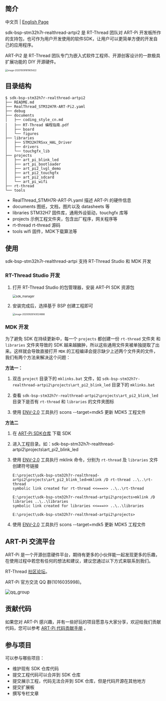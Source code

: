 ## 简介

中文页 | [English Page](README.md)

sdk-bsp-stm32h7r-realthread-artpi2 是 RT-Thread 团队对 ART-Pi 开发板所作的支持包，也可作为用户开发使用的软件SDK，让用户可以更简单方便的开发自己的应用程序。

ART-Pi2 是 RT-Thread 团队专门为嵌入式软件工程师、开源创客设计的一款极具扩展功能的 DIY 开源硬件。

<img src="documents/figures/board_large.png" alt="image-20201009181905422" style="zoom:50%;" />

## 目录结构

```
$ sdk-bsp-stm32h7r-realthread-artpi2
├── README.md
├── RealThread_STM32H7R-ART-Pi2.yaml
├── debug
├── documents
│   ├── coding_style_cn.md
│   ├── RT-Thread 编程指南.pdf
│   ├── board
│   └── figures
├── libraries
│   ├── STM32H7RSxx_HAL_Driver
│   ├── drivers
│   └── touchgfx_lib
├── projects
│   ├── art_pi_blink_led
│   ├── art_pi_bootloader
│   ├── art_pi2_lvgl_demo
│   ├── art_pi2_touchgfx
│   ├── art_pi2_sdcard
│   └── art_pi_wifi
├── rt-thread
└── tools
```

- RealThread_STMH7R-ART-Pi.yaml
  描述 ART-Pi 的硬件信息
- documents
  图纸，文档，图片以及 datasheets 等
-  libraries
  STM32H7 固件库，通用外设驱动，touchgfx 库等
-  projects
  示例工程文件夹，包含出厂程序，网关程序等
-  rt-thread
  rt-thread 源码
-  tools
  wifi 固件，MDK下载算法等
## 使用

sdk-bsp-stm32h7r-realthread-artpi 支持 RT-Thread Studio 和 MDK 开发

### RT-Thread Studio 开发


1. 打开 RT-Thread Studio 的包管理器，安装 ART-PI SDK 资源包

    <img src="documents/figures/sdk_manager.png" alt="sdk_manager" style="zoom: 67%;" />


2. 安装完成后，选择基于 BSP 创建工程即可

    <img src="documents\figures\creat_project.png" alt="image-20200926143024666" style="zoom:50%;" />

### MDK 开发

为了避免 SDK 在持续更新中，每一个 `projects` 都创建一份 `rt-thread` 文件夹 和 `libraries` 文件夹导致的 SDK 越来越臃肿，所以这些通用文件夹被单独提取了出来。这样就会导致直接打开 `MDK` 的工程编译会提示缺少上述两个文件夹的文件，我们有两个方法来解决这个问题：

**方法一：**

1. 双击 `project` 目录下的 `mklinks.bat` 文件，如 `sdk-bsp-stm32h7r-realthread-artpi2\projects\art_pi2_blink_led` 目录下的 `mklinks.bat`

2. 查看 `sdk-bsp-stm32h7r-realthread-artpi2\projects\art_pi2_blink_led` 目录下是否有 `rt-thread` 和 `libraries` 的文件夹图标
3. 使用 [ENV-2.0](https://club.rt-thread.org/ask/article/af8952fcf0ca464b.html) 工具执行 scons --target=mdk5 更新 MDK5 工程文件

**方法二**

1. 在 [ART-Pi SDK仓库](https://github.com/RT-Thread-Studio/sdk-bsp-stm32h7r-realthread-artpi2) 下载 SDK

2. 进入工程目录。如：sdk-bsp-stm32h7r-realthread-artpi2\projects\art_pi2_blink_led

3. 使用 [ENV-2.0](https://club.rt-thread.org/ask/article/af8952fcf0ca464b.html) 工具执行 mklink 命令，分别为 `rt-thread` 及 `libraries` 文件创建符号链接

   ```
   E:\project\sdk-bsp-stm32h7r-realthread-artpi2\projects\art_pi2_blink_led>mklink /D rt-thread ..\..\rt-thread
   symbolic link created for rt-thread <<===>> ..\..\rt-thread
   
   E:\project\sdk-bsp-stm32h7r-realthread-artpi2\projects>mklink /D libraries ..\..\libraries
   symbolic link created for libraries <<===>> ..\..\libraries
   
   E:\project\sdk-bsp-stm32h7r-realthread-artpi2\projects>
   ```
4. 使用 [ENV-2.0](https://club.rt-thread.org/ask/article/af8952fcf0ca464b.html) 工具执行 scons --target=mdk5 更新 MDK5 工程文件


## ART-Pi 交流平台

ART-Pi  是一个开源创意硬件平台，期待有更多的小伙伴能一起发现更多的乐趣，在使用过程中若您有任何的想法和建议，建议您通过以下方式来联系到我们。

RT-Thread [社区论坛](https://club.rt-thread.org)。

ART-Pi 官方交流 QQ 群(1016035998)。

![qq_group](documents/figures/qq_group.png)

## 贡献代码

如果您对 ART-Pi 感兴趣，并有一些好玩的项目愿意与大家分享，欢迎给我们贡献代码，您可以参考 [ART-Pi 代码贡献手册](https://github.com/RT-Thread-Studio/sdk-bsp-stm32h7r-realthread-artpi/blob/master/documents/UM5004-RT-Thread%20ART-Pi%20%E4%BB%A3%E7%A0%81%E8%B4%A1%E7%8C%AE%E6%89%8B%E5%86%8C.md) 。

## 参与项目

可以参与哪些项目：
- 维护现有 SDK 仓库代码
- 提交工程代码可以合并到 SDK 仓库
- 提交展示工程，代码无法合并到 SDK 仓库，但是代码开源在其他地方
- 提交扩展板
- 撰写专栏文章
